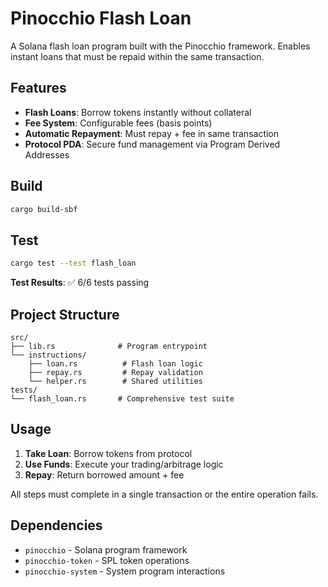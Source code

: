 # Pinocchio Flash Loan

A Solana flash loan program built with the Pinocchio framework. Enables instant loans that must be repaid within the same transaction.

## Features

- **Flash Loans**: Borrow tokens instantly without collateral
- **Fee System**: Configurable fees (basis points)
- **Automatic Repayment**: Must repay + fee in same transaction
- **Protocol PDA**: Secure fund management via Program Derived Addresses

## Build

```bash
cargo build-sbf
```

## Test

```bash
cargo test --test flash_loan
```

**Test Results**: ✅ 6/6 tests passing

## Project Structure

```
src/
├── lib.rs              # Program entrypoint
└── instructions/
    ├── loan.rs          # Flash loan logic
    ├── repay.rs         # Repay validation
    └── helper.rs        # Shared utilities
tests/
└── flash_loan.rs       # Comprehensive test suite
```

## Usage

1. **Take Loan**: Borrow tokens from protocol
2. **Use Funds**: Execute your trading/arbitrage logic
3. **Repay**: Return borrowed amount + fee

All steps must complete in a single transaction or the entire operation fails.

## Dependencies

- `pinocchio` - Solana program framework
- `pinocchio-token` - SPL token operations
- `pinocchio-system` - System program interactions
